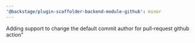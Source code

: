 ```yaml
---
'@backstage/plugin-scaffolder-backend-module-github': minor
---
```


Adding support to change the default commit author for pull-request github action"
